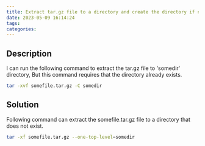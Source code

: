 ```yaml
---
title: Extract tar.gz file to a directory and create the directory if not exist
date: 2023-05-09 16:14:24
tags:
categories:
---
```


## Description

I can run the following command to extract the tar.gz file to 'somedir' directory, But this command requires that the directory already exists.

```bash
tar -xvf somefile.tar.gz -C somedir
```


## Solution
Following command can extract the somefile.tar.gz file to a directory that does not exist.

```bash
tar -xf somefile.tar.gz --one-top-level=somedir
```

